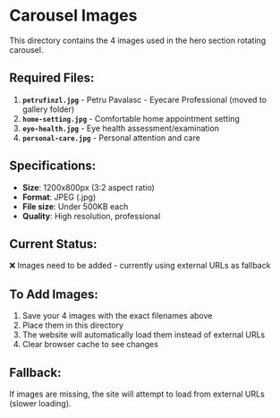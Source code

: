 # Carousel Images

This directory contains the 4 images used in the hero section rotating carousel.

## Required Files:

1. **`petrufinzl.jpg`** - Petru Pavalasc - Eyecare Professional (moved to gallery folder)
2. **`home-setting.jpg`** - Comfortable home appointment setting  
3. **`eye-health.jpg`** - Eye health assessment/examination
4. **`personal-care.jpg`** - Personal attention and care

## Specifications:
- **Size**: 1200x800px (3:2 aspect ratio)
- **Format**: JPEG (.jpg)
- **File size**: Under 500KB each
- **Quality**: High resolution, professional

## Current Status:
❌ Images need to be added - currently using external URLs as fallback

## To Add Images:
1. Save your 4 images with the exact filenames above
2. Place them in this directory
3. The website will automatically load them instead of external URLs
4. Clear browser cache to see changes

## Fallback:
If images are missing, the site will attempt to load from external URLs (slower loading). 